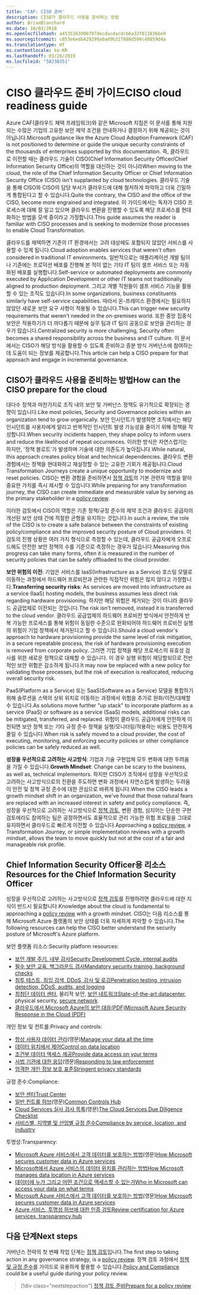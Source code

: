 ```yaml
---
title: 'CAF: CISO 준비'
description: CISO가 클라우드 사용을 준비하는 방법
author: BrianBlanchard
ms.date: 10/03/2018
ms.openlocfilehash: a4535163990797decdacdacdcb6a33f0118366e9
ms.sourcegitcommit: c053e6edb429299a0ad9b327888d596c48859d4a
ms.translationtype: HT
ms.contentlocale: ko-KR
ms.lasthandoff: 03/20/2019
ms.locfileid: "58238351"
---
```

# <a name="ciso-cloud-readiness-guide"></a><span data-ttu-id="4939e-103">CISO 클라우드 준비 가이드</span><span class="sxs-lookup"><span data-stu-id="4939e-103">CISO cloud readiness guide</span></span>

<span data-ttu-id="4939e-104">Azure CAF(클라우드 채택 프레임워크)와 같은 Microsoft 지침은 이 문서를 통해 지원되는 수많은 기업의 고유한 보안 제약 조건을 안내하거나 결정하기 위해 제공되는 것이 아닙니다.</span><span class="sxs-lookup"><span data-stu-id="4939e-104">Microsoft guidance like the Azure Cloud Adoption Framework (CAF) is not positioned to determine or guide the unique security constraints of the thousands of enterprises supported by this documentation.</span></span> <span data-ttu-id="4939e-105">즉, 클라우드로 이전할 때는 클라우드 기술이 CISO(Chief Information Security Officer/Chief Information Security Office)의 역할을 대신하는 것이 아니라</span><span class="sxs-lookup"><span data-stu-id="4939e-105">When moving to the cloud, the role of the Chief Information Security Officer or Chief Information Security Office (CISO) isn't supplanted by cloud technologies.</span></span> <span data-ttu-id="4939e-106">클라우드 기술을 통해 CISO와 CISO의 담당 부서가 클라우드에 대해 철저하게 파악하고 더욱 긴밀하게 통합된다고 할 수 있습니다.</span><span class="sxs-lookup"><span data-stu-id="4939e-106">Quite the contrary, the CISO and the office of the CISO, become more engrained and integrated.</span></span> <span data-ttu-id="4939e-107">이 가이드에서는 독자가 CISO 프로세스에 대해 잘 알고 있으며 클라우드 변환을 진행할 수 있도록 해당 프로세스를 현대화하는 방법을 모색 중이라고 가정합니다.</span><span class="sxs-lookup"><span data-stu-id="4939e-107">This guide assumes the reader is familiar with CISO processes and is seeking to modernize those processes to enable Cloud Transformation.</span></span>

<span data-ttu-id="4939e-108">클라우드를 채택하면 기존의 IT 환경에서는 고려 대상에도 포함되지 않았던 서비스를 사용할 수 있게 됩니다.</span><span class="sxs-lookup"><span data-stu-id="4939e-108">Cloud adoption enables services that weren't often considered in traditional IT environments.</span></span> <span data-ttu-id="4939e-109">일반적으로는 애플리케이션 개발 팀이나 기존에는 프로덕션 배포를 진행해 본 적이 없는 기타 IT 팀이 셀프 서비스 또는 자동화된 배포를 실행합니다.</span><span class="sxs-lookup"><span data-stu-id="4939e-109">Self-service or automated deployments are commonly executed by Application Development or other IT teams not traditionally aligned to production deployment.</span></span> <span data-ttu-id="4939e-110">그리고 개별 직원들이 셀프 서비스 기능을 활용할 수 있는 조직도 있습니다.</span><span class="sxs-lookup"><span data-stu-id="4939e-110">In some organizations, business constituents similarly have self-service capabilities.</span></span> <span data-ttu-id="4939e-111">따라서 온-프레미스 환경에서는 필요하지 않았던 새로운 보안 요구 사항이 적용될 수 있습니다.</span><span class="sxs-lookup"><span data-stu-id="4939e-111">This can trigger new security requirements that weren't needed in the on-premises world.</span></span> <span data-ttu-id="4939e-112">또한 중앙 집중식 보안은 적용하기가 더 까다롭기 때문에 실무 팀과 IT 팀이 공동으로 보안을 관리하는 경우가 많습니다.</span><span class="sxs-lookup"><span data-stu-id="4939e-112">Centralized security is more challenging, Security often becomes a shared responsibility across the business and IT culture.</span></span> <span data-ttu-id="4939e-113">이 문서에서는 CISO가 해당 방식을 활용할 수 있도록 준비하고 증분 방식 거버넌스에 참여하는 데 도움이 되는 정보를 제공합니다.</span><span class="sxs-lookup"><span data-stu-id="4939e-113">This article can help a CISO prepare for that approach and engage in incremental governance.</span></span>

## <a name="how-can-the-ciso-prepare-for-the-cloud"></a><span data-ttu-id="4939e-114">CISO가 클라우드 사용을 준비하는 방법</span><span class="sxs-lookup"><span data-stu-id="4939e-114">How can the CISO prepare for the cloud</span></span>

<span data-ttu-id="4939e-115">대다수 정책과 마찬가지로 조직 내의 보안 및 거버넌스 정책도 유기적으로 확장되는 경향이 있습니다.</span><span class="sxs-lookup"><span data-stu-id="4939e-115">Like most policies, Security and Governance policies within an organization tend to grow organically.</span></span> <span data-ttu-id="4939e-116">보안 인시던트가 발생하면 조직에서는 해당 인시던트를 사용자에게 알리고 반복적인 인시던트 발생 가능성을 줄이기 위해 정책을 작성합니다.</span><span class="sxs-lookup"><span data-stu-id="4939e-116">When security incidents happen, they shape policy to inform users and reduce the likelihood of repeat occurrences.</span></span> <span data-ttu-id="4939e-117">이러한 방식은 자연스럽기는 하지만, '정책 블로트'가 발생하며 기술에 대한 의존도가 높아집니다.</span><span class="sxs-lookup"><span data-stu-id="4939e-117">While natural, this approach creates policy bloat and technical dependencies.</span></span> <span data-ttu-id="4939e-118">클라우드 변환 경험에서는 정책을 현대화하고 재설정할 수 있는 고유한 기회가 제공됩니다.</span><span class="sxs-lookup"><span data-stu-id="4939e-118">Cloud Transformation Journeys create a unique opportunity to modernize and reset policies.</span></span> <span data-ttu-id="4939e-119">CISO는 변환 경험을 준비하면서 [정책 검토](./what-is-a-cloud-policy-review.md)의 기본 관련자 역할을 맡아 중요한 가치를 즉시 제시할 수 있습니다.</span><span class="sxs-lookup"><span data-stu-id="4939e-119">While preparing for any transformation journey, the CISO can create immediate and measurable value by serving as the primary stakeholder in a [policy review](./what-is-a-cloud-policy-review.md).</span></span>

<span data-ttu-id="4939e-120">이러한 검토에서 CISO의 역할은 기존 정책/규정 준수의 제약 조건과 클라우드 공급자의 개선된 보안 상태 간에 적절한 균형을 유지하는 것입니다.</span><span class="sxs-lookup"><span data-stu-id="4939e-120">In such a review, the role of the CISO is to create a safe balance between the constraints of existing policy/compliance and the improved security posture of Cloud providers.</span></span> <span data-ttu-id="4939e-121">이 검토의 진행 상황은 여러 가지 형식으로 측정할 수 있는데, 클라우드 공급자에게 오프로드해도 안전한 보안 정책의 수를 기준으로 측정하는 경우가 많습니다.</span><span class="sxs-lookup"><span data-stu-id="4939e-121">Measuring this progress can take many forms, often it is measured in the number of security policies that can be safely offloaded to the cloud provider.</span></span>

<span data-ttu-id="4939e-122">**보안 위험의 이전**: 기업은 서비스를 IaaS(Infrastructure as a Service) 호스팅 모델로 이동하는 과정에서 하드웨어 프로비전과 관련한 직접적인 위험은 많지 않다고 가정합니다.</span><span class="sxs-lookup"><span data-stu-id="4939e-122">**Transferring security risks**: As services are moved into infrastructure as a service (IaaS) hosting models, the business assumes less direct risk regarding hardware provisioning.</span></span> <span data-ttu-id="4939e-123">하지만 해당 위험은 제거되는 것이 아니라 클라우드 공급업체로 이전되는 것입니다.</span><span class="sxs-lookup"><span data-stu-id="4939e-123">The risk isn't removed, instead it is transferred to the cloud vendor.</span></span> <span data-ttu-id="4939e-124">클라우드 공급업체의 하드웨어 프로비전 방식에서 안전하게 반복 가능한 프로세스를 통해 위험이 동일한 수준으로 완화되어야 하드웨어 프로비전 실행의 위험이 기업 정책에서 제거된다고 할 수 있습니다.</span><span class="sxs-lookup"><span data-stu-id="4939e-124">Should a cloud vendor's approach to hardware provisioning provide the same level of risk mitigation, in a secure repeatable process, the risk of hardware provisioning execution is removed from corporate policy.</span></span> <span data-ttu-id="4939e-125">그러면 기업 정책을 해당 프로세스의 유효성 검사를 위한 새로운 정책으로 대체할 수 있습니다. 이 경우 실행 위험이 재당할되므로 전반적인 보안 위험은 감소하게 됩니다.</span><span class="sxs-lookup"><span data-stu-id="4939e-125">It may now be replaced with a new policy for validating those processes, but the risk of execution is reallocated, reducing overall security risk.</span></span>

<span data-ttu-id="4939e-126">PaaS(Platform as a Service) 또는 SaaS(Software as a Service) 모델을 통합하기 위해 솔루션을 스택의 상위 위치로 이동하는 과정에서 위험을 추가로 완화/이전/대체할 수 있습니다.</span><span class="sxs-lookup"><span data-stu-id="4939e-126">As solutions move further "up stack" to incorporate platform as a service (PaaS) or software as a service (SaaS) models, additional risks can be mitigated, transferred, and replaced.</span></span> <span data-ttu-id="4939e-127">위험이 클라우드 공급자에게 안전하게 이전되면 보안 정책 또는 기타 규정 준수 정책을 실행/모니터링/적용하는 비용도 안전하게 줄일 수 있습니다.</span><span class="sxs-lookup"><span data-stu-id="4939e-127">When risk is safely moved to a cloud provider, the cost of executing, monitoring, and enforcing security policies or other compliance policies can be safely reduced as well.</span></span>

<span data-ttu-id="4939e-128">**성장을 우선적으로 고려하는 사고방식**: 기업과 기술 구현업체 모두 변화에 대한 두려움을 가질 수 있습니다.</span><span class="sxs-lookup"><span data-stu-id="4939e-128">**Growth Mindset**: Change can be scary to the business, as well as, technical implementors.</span></span> <span data-ttu-id="4939e-129">하지만 CISO가 조직에서 성장을 우선적으로 고려하는 사고방식으로의 전환을 주도하면 변화 과정에서 자연스럽게 발생하는 두려움이 안전 및 정책 규정 준수에 대한 관심으로 바뀌게 됩니다.</span><span class="sxs-lookup"><span data-stu-id="4939e-129">When the CISO leads a growth mindset shift in an organization, we've found that those natural fears are replaced with an increased interest in safety and policy compliance.</span></span> <span data-ttu-id="4939e-130">즉, 성장을 우선적으로 고려하는 사고방식으로 [정책 검토](./what-is-a-cloud-policy-review.md), 변환 경험, 심지어는 단순한 구현 검토에라도 참여하는 팀은 공정하면서도 효율적으로 관리 가능한 위험 프로필을 그대로 유지하면서 클라우드로 빠르게 이전할 수 있습니다.</span><span class="sxs-lookup"><span data-stu-id="4939e-130">Approaching a [policy review](./what-is-a-cloud-policy-review.md), a Transformation Journey, or simple implementation reviews with a growth mindset, allows the team to move quickly but not at the cost of a fair and manageable risk profile.</span></span>

## <a name="resources-for-the-chief-information-security-officer"></a><span data-ttu-id="4939e-131">Chief Information Security Officer용 리소스</span><span class="sxs-lookup"><span data-stu-id="4939e-131">Resources for the Chief Information Security Officer</span></span>

<span data-ttu-id="4939e-132">성장을 우선적으로 고려하는 사고방식으로 [정책 검토](./what-is-a-cloud-policy-review.md)를 진행하려면 클라우드에 대한 지식이 반드시 필요합니다.</span><span class="sxs-lookup"><span data-stu-id="4939e-132">Knowledge about the cloud is fundamental to approaching a [policy review](./what-is-a-cloud-policy-review.md) with a growth mindset.</span></span> <span data-ttu-id="4939e-133">CISO는 다음 리소스를 통해 Microsoft Azure 플랫폼의 보안 상태를 더욱 자세하게 파악할 수 있습니다.</span><span class="sxs-lookup"><span data-stu-id="4939e-133">The following resources can help the CISO better understand the security posture of Microsoft's Azure platform.</span></span>

<span data-ttu-id="4939e-134">보안 플랫폼 리소스:</span><span class="sxs-lookup"><span data-stu-id="4939e-134">Security platform resources:</span></span>

* [<span data-ttu-id="4939e-135">보안 개발 주기, 내부 감사</span><span class="sxs-lookup"><span data-stu-id="4939e-135">Security Development Cycle, internal audits</span></span>](https://www.microsoft.com/sdl/)
* [<span data-ttu-id="4939e-136">필수 보안 교육, 백그라운드 검사</span><span class="sxs-lookup"><span data-stu-id="4939e-136">Mandatory security training, background checks</span></span>](https://downloads.cloudsecurityalliance.org/star/self-assessment/StandardResponsetoRequestforInformationWindowsAzureSecurityPrivacy.docx)
* [<span data-ttu-id="4939e-137">침투 테스트, 침입 검색, DDoS, 감사 및 로깅</span><span class="sxs-lookup"><span data-stu-id="4939e-137">Penetration testing, intrusion detection, DDoS, audits, and logging</span></span>](https://www.microsoft.com/trustcenter/Security/AuditingAndLogging)
* <span data-ttu-id="4939e-138">[최첨단 데이터 센터](https://www.microsoft.com/cloud-platform/global-datacenters), 물리적 보안, [보안 네트워크](/azure/security/security-network-overview)</span><span class="sxs-lookup"><span data-stu-id="4939e-138">[State-of-the-art datacenter](https://www.microsoft.com/cloud-platform/global-datacenters), physical security, [secure network](/azure/security/security-network-overview)</span></span>
* [<span data-ttu-id="4939e-139">클라우드에서 Microsoft Azure의 보안 대응(PDF)</span><span class="sxs-lookup"><span data-stu-id="4939e-139">Microsoft Azure Security Response in the Cloud (PDF)</span></span>](https://aka.ms/SecurityResponsePaper)

<span data-ttu-id="4939e-140">개인 정보 및 컨트롤:</span><span class="sxs-lookup"><span data-stu-id="4939e-140">Privacy and controls:</span></span>

* <span data-ttu-id="4939e-141">[항상 사용자 데이터 관리](https://www.microsoft.com/trustcenter/Privacy/You-own-your-data)(영문)</span><span class="sxs-lookup"><span data-stu-id="4939e-141">[Manage your data all the time](https://www.microsoft.com/trustcenter/Privacy/You-own-your-data)</span></span>
* [<span data-ttu-id="4939e-142">데이터 위치에서 제어</span><span class="sxs-lookup"><span data-stu-id="4939e-142">Control on data location</span></span>](https://www.microsoft.com/trustcenter/Privacy/Where-your-data-is-located)
* [<span data-ttu-id="4939e-143">조건부 데이터 액세스 제공</span><span class="sxs-lookup"><span data-stu-id="4939e-143">Provide data access on your terms</span></span>](https://www.microsoft.com/trustcenter/Privacy/Who-can-access-your-data-and-on-what-terms)
* <span data-ttu-id="4939e-144">[사법 기관에 대한 응답](https://www.microsoft.com/trustcenter/Privacy/Responding-to-govt-agency-requests-for-customer-data)(영문)</span><span class="sxs-lookup"><span data-stu-id="4939e-144">[Responding to law enforcement](https://www.microsoft.com/trustcenter/Privacy/Responding-to-govt-agency-requests-for-customer-data)</span></span>
* [<span data-ttu-id="4939e-145">엄격한 개인 정보 보호 표준</span><span class="sxs-lookup"><span data-stu-id="4939e-145">Stringent privacy standards</span></span>](https://www.microsoft.com/TrustCenter/Privacy/We-set-and-adhere-to-stringent-standards)

<span data-ttu-id="4939e-146">규정 준수:</span><span class="sxs-lookup"><span data-stu-id="4939e-146">Compliance:</span></span>

* [<span data-ttu-id="4939e-147">보안 센터</span><span class="sxs-lookup"><span data-stu-id="4939e-147">Trust Center</span></span>](https://www.microsoft.com/trustcenter/default.aspx)
* <span data-ttu-id="4939e-148">[일반 컨트롤 허브](https://www.microsoft.com/trustcenter/Common-Controls-Hub)(영문)</span><span class="sxs-lookup"><span data-stu-id="4939e-148">[Common Controls Hub](https://www.microsoft.com/trustcenter/Common-Controls-Hub)</span></span>
* <span data-ttu-id="4939e-149">[Cloud Services 실사 검사 목록](https://www.microsoft.com/trustcenter/Compliance/Due-Diligence-Checklist)(영문)</span><span class="sxs-lookup"><span data-stu-id="4939e-149">[The Cloud Services Due Diligence Checklist](https://www.microsoft.com/trustcenter/Compliance/Due-Diligence-Checklist)</span></span>
* [<span data-ttu-id="4939e-150">서비스별, 지역별 및 산업별 규정 준수</span><span class="sxs-lookup"><span data-stu-id="4939e-150">Compliance by service, location, and industry</span></span>](https://www.microsoft.com/trustcenter/Compliance/default.aspx)

<span data-ttu-id="4939e-151">투명성:</span><span class="sxs-lookup"><span data-stu-id="4939e-151">Transparency:</span></span>

* <span data-ttu-id="4939e-152">[Microsoft Azure 서비스에서 고객 데이터를 보호하는 방법](https://www.microsoft.com/trustcenter/Transparency/default.aspx)(영문)</span><span class="sxs-lookup"><span data-stu-id="4939e-152">[How Microsoft secures customer data in Azure services](https://www.microsoft.com/trustcenter/Transparency/default.aspx)</span></span>
* [<span data-ttu-id="4939e-153">Microsoft에서 Azure 서비스의 데이터 위치를 관리하는 방법</span><span class="sxs-lookup"><span data-stu-id="4939e-153">How Microsoft manages data location in Azure services</span></span>](https://azuredatacentermap.azurewebsites.net/)
* [<span data-ttu-id="4939e-154">데이터에 누가 그리고 어떤 조건으로 액세스할 수 있는가</span><span class="sxs-lookup"><span data-stu-id="4939e-154">Who in Microsoft can access your data on what terms</span></span>](https://www.microsoft.com/trustcenter/Privacy/Who-can-access-your-data-and-on-what-terms)
* <span data-ttu-id="4939e-155">[Microsoft Azure 서비스에서 고객 데이터를 보호하는 방법](https://www.microsoft.com/trustcenter/Transparency/default.aspx)(영문)</span><span class="sxs-lookup"><span data-stu-id="4939e-155">[How Microsoft secures customer data in Azure services](https://www.microsoft.com/trustcenter/Transparency/default.aspx)</span></span>
* [<span data-ttu-id="4939e-156">Azure 서비스, 투명성 허브에 대한 인증 검토</span><span class="sxs-lookup"><span data-stu-id="4939e-156">Review certification for Azure services, transparency hub</span></span>](https://www.microsoft.com/trustcenter/Compliance/default.aspx)

## <a name="next-steps"></a><span data-ttu-id="4939e-157">다음 단계</span><span class="sxs-lookup"><span data-stu-id="4939e-157">Next steps</span></span>

<span data-ttu-id="4939e-158">거버넌스 전략의 첫 번째 작업 단계는 [정책 검토](./what-is-a-cloud-policy-review.md)입니다.</span><span class="sxs-lookup"><span data-stu-id="4939e-158">The first step to taking action in any governance strategy, is a [policy review](./what-is-a-cloud-policy-review.md).</span></span> <span data-ttu-id="4939e-159">정책 검토 과정에서 [정책 및 규정 준수](./overview.md)를 가이드로 유용하게 활용할 수 있습니다.</span><span class="sxs-lookup"><span data-stu-id="4939e-159">[Policy and Compliance](./overview.md) could be a useful guide during your policy review.</span></span>

> [!div class="nextstepaction"]
> [<span data-ttu-id="4939e-160">정책 검토 준비</span><span class="sxs-lookup"><span data-stu-id="4939e-160">Prepare for a policy review</span></span>](./what-is-a-cloud-policy-review.md)